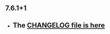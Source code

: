 ## 7.6.1+1

- ## The [CHANGELOG file is here](https://www.canardoux.xyz/tau_sound/doc/pages/flutter-sound/api/topics/changelog.html)

